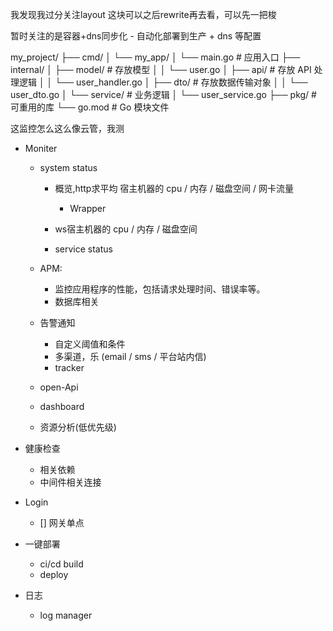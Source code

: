我发现我过分关注layout
这块可以之后rewrite再去看，可以先一把梭

暂时关注的是容器+dns同步化
    - 自动化部署到生产 + dns 等配置
    

my_project/
├── cmd/
│   └── my_app/
│       └── main.go         # 应用入口
├── internal/
│   ├── model/              # 存放模型
│   │   └── user.go
│   ├── api/                # 存放 API 处理逻辑
│   │   └── user_handler.go
│   ├── dto/                # 存放数据传输对象
│   │   └── user_dto.go
│   └── service/            # 业务逻辑
│       └── user_service.go
├── pkg/                    # 可重用的库
└── go.mod                  # Go 模块文件





这监控怎么这么像云管，我测
- Moniter
    - system status
      - 概览,http求平均 宿主机器的 cpu / 内存 / 磁盘空间 / 网卡流量
        - Wrapper
      
      - ws宿主机器的 cpu / 内存 / 磁盘空间
      - service status
      
    - APM: 
      - 监控应用程序的性能，包括请求处理时间、错误率等。
      - 数据库相关
    - 告警通知
      - 自定义阈值和条件
      - 多渠道，乐 (email / sms / 平台站内信)
      - tracker 
    - open-Api     
    - dashboard 
    - 资源分析(低优先级)
- 健康检查
  - 相关依赖
  - 中间件相关连接

- Login 
  - [] 网关单点

- 一键部署
  -  ci/cd build
  - deploy

- 日志
  - log manager 